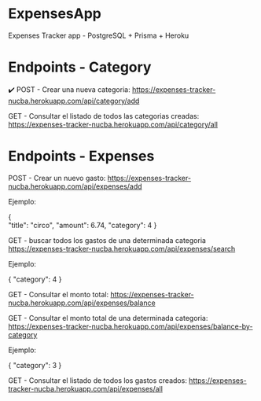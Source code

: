 # ExpensesApp
Expenses Tracker app - PostgreSQL + Prisma + Heroku


# Endpoints - Category

:heavy_check_mark: POST - Crear una nueva categoria:
https://expenses-tracker-nucba.herokuapp.com/api/category/add 

GET - Consultar el listado de todos las categorias creadas:
https://expenses-tracker-nucba.herokuapp.com/api/category/all 


# Endpoints - Expenses

POST - Crear un nuevo gasto:
https://expenses-tracker-nucba.herokuapp.com/api/expenses/add

Ejemplo:

{    
    "title": "circo",
    "amount": 6.74,
    "category": 4
}


GET - buscar todos los gastos de una determinada categoria
https://expenses-tracker-nucba.herokuapp.com/api/expenses/search

Ejemplo:

{
    "category": 4
}
 
GET - Consultar el monto total:
https://expenses-tracker-nucba.herokuapp.com/api/expenses/balance

 
GET - Consultar el monto total de una determinada categoria:
https://expenses-tracker-nucba.herokuapp.com/api/expenses/balance-by-category

Ejemplo:

{
    "category": 3
}


GET - Consultar el listado de todos los gastos creados:
https://expenses-tracker-nucba.herokuapp.com/api/expenses/all

